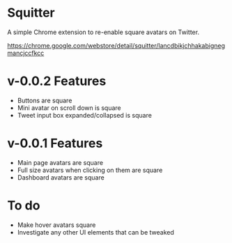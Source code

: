 # Squitter

A simple Chrome extension to re-enable square avatars on Twitter.

https://chrome.google.com/webstore/detail/squitter/lancdbikjchhakabignegmancjccfkcc

# v-0.0.2 Features
  - Buttons are square
  - Mini avatar on scroll down is square
  - Tweet input box expanded/collapsed is square

# v-0.0.1 Features
  - Main page avatars are square
  - Full size avatars when clicking on them are square
  - Dashboard avatars are square

# To do
  - Make hover avatars square
  - Investigate any other UI elements that can be tweaked

